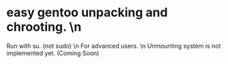 # easy gentoo unpacking and chrooting. \n

Run with su. (not sudo) \n
For advanced users. \n
Unmounting system is not implemented yet. (Coming Soon)
